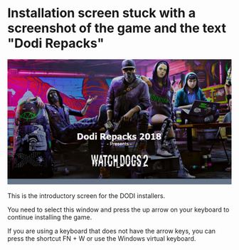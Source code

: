 # Installation screen stuck with a screenshot of the game and the text "Dodi Repacks"

![Dodi Repacks](assets/errors/dodi-repacks.png)

This is the introductory screen for the DODI installers.

You need to select this window and press the up arrow on your keyboard to continue installing the game.

If you are using a keyboard that does not have the arrow keys, you can press the shortcut FN + W or use the Windows virtual keyboard.